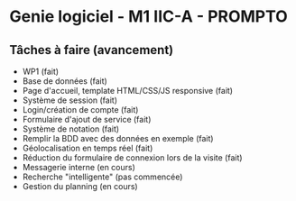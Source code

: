 Genie logiciel - M1 IIC-A - PROMPTO
===================================

Tâches à faire (avancement)
---------------------------
 * WP1 (fait)
 * Base de données (fait)
 * Page d'accueil, template HTML/CSS/JS responsive (fait)
 * Système de session (fait)
 * Login/création de compte (fait)
 * Formulaire d'ajout de service (fait)
 * Système de notation (fait)
 * Remplir la BDD avec des données en exemple (fait)
 * Géolocalisation en temps réel (fait)
 * Réduction du formulaire de connexion lors de la visite (fait)
 * Messagerie interne (en cours)
 * Recherche "intelligente" (pas commencée)
 * Gestion du planning (en cours)
